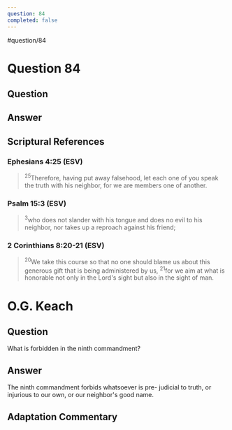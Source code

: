 ```yaml
---
question: 84
completed: false
---
```

#question/84
# Question 84

## Question


## Answer


## Scriptural References
### Ephesians 4:25 (ESV)
> <sup>25</sup>Therefore, having put away falsehood, let each one of you speak the truth with his neighbor, for we are members one of another.

### Psalm 15:3 (ESV)
> <sup>3</sup>who does not slander with his tongue and does no evil to his neighbor, nor takes up a reproach against his friend;

### 2 Corinthians 8:20-21 (ESV)
> <sup>20</sup>We take this course so that no one should blame us about this generous gift that is being administered by us,
> <sup>21</sup>for we aim at what is honorable not only in the Lord's sight but also in the sight of man.

# O.G. Keach
## Question
What is forbidden in the ninth commandment?

## Answer
The ninth commandment forbids whatsoever is pre- judicial to truth, or injurious to our own, or our neighbor's good name.

## Adaptation Commentary
